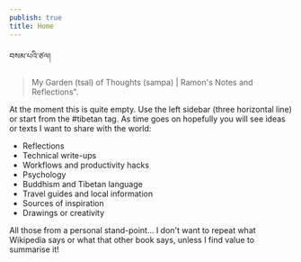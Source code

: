 ```yaml
---
publish: true
title: Home
---
```

 བསམ་པའི་ཙལ།
> My Garden (tsal) of Thoughts (sampa) | Ramon's Notes and Reflections".

At the moment this is quite empty. Use the left sidebar (three horizontal line) or start from the #tibetan tag. As time goes on hopefully you will see ideas or texts I want to share with the world:
- Reflections
- Technical write-ups
- Workflows and productivity hacks
- Psychology
- Buddhism and Tibetan language
- Travel guides and local information
- Sources of inspiration
- Drawings or creativity

All those from a personal stand-point... I don't want to repeat what Wikipedia says or what that other book says, unless I find value to summarise it!